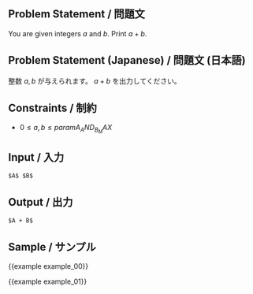 Problem Statement / 問題文
---------

You are given integers $a$ and $b$. Print $a + b$.

Problem Statement (Japanese) / 問題文 (日本語)
---------

整数 $a, b$ が与えられます。 $a + b$ を出力してください。

Constraints / 制約
---------

- $0 \leq a, b \leq {{param A_AND_B_MAX}}$


Input / 入力
---------

```
$A$ $B$
```

Output / 出力
---------

```
$A + B$
```

Sample / サンプル
---------

{{example example_00}}

{{example example_01}}
